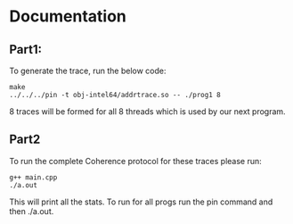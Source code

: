 # Documentation
## Part1:
To generate the trace, run the below code:
```
make
../../../pin -t obj-intel64/addrtrace.so -- ./prog1 8
```
8 traces will be formed for all 8 threads which is used by our next program.



## Part2

To run the complete Coherence protocol for these traces please run:

```
g++ main.cpp
./a.out
```

This will print all the stats.
To run for all progs run the pin command and then ./a.out.
